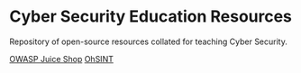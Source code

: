 # Cyber Security Education Resources

Repository of open-source resources collated for teaching Cyber Security.

[OWASP Juice Shop](https://github.com/pa-legg/school/blob/main/juice-shop.md)
[OhSINT](https://github.com/pa-legg/school/blob/main/ohsint.md)
